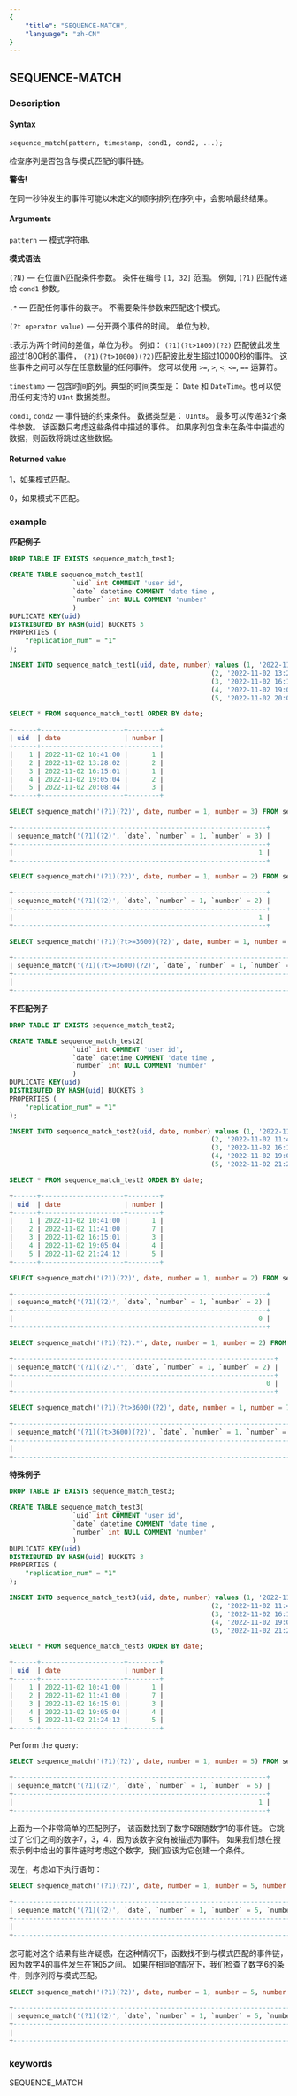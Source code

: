 ```yaml
---
{
    "title": "SEQUENCE-MATCH",
    "language": "zh-CN"
}
---
```


<!-- 
Licensed to the Apache Software Foundation (ASF) under one
or more contributor license agreements.  See the NOTICE file
distributed with this work for additional information
regarding copyright ownership.  The ASF licenses this file
to you under the Apache License, Version 2.0 (the
"License"); you may not use this file except in compliance
with the License.  You may obtain a copy of the License at
  http://www.apache.org/licenses/LICENSE-2.0
Unless required by applicable law or agreed to in writing,
software distributed under the License is distributed on an
"AS IS" BASIS, WITHOUT WARRANTIES OR CONDITIONS OF ANY
KIND, either express or implied.  See the License for the
specific language governing permissions and limitations
under the License.
-->

## SEQUENCE-MATCH
### Description
#### Syntax

`sequence_match(pattern, timestamp, cond1, cond2, ...);`

检查序列是否包含与模式匹配的事件链。

**警告!** 

在同一秒钟发生的事件可能以未定义的顺序排列在序列中，会影响最终结果。

#### Arguments

`pattern` — 模式字符串.

**模式语法**

`(?N)` — 在位置N匹配条件参数。 条件在编号 `[1, 32]` 范围。 例如, `(?1)` 匹配传递给 `cond1` 参数。

`.*` — 匹配任何事件的数字。 不需要条件参数来匹配这个模式。

`(?t operator value)` — 分开两个事件的时间。 单位为秒。

`t`表示为两个时间的差值，单位为秒。 例如： `(?1)(?t>1800)(?2)` 匹配彼此发生超过1800秒的事件， `(?1)(?t>10000)(?2)`匹配彼此发生超过10000秒的事件。 这些事件之间可以存在任意数量的任何事件。 您可以使用 `>=`, `>`, `<`, `<=`, `==` 运算符。

`timestamp` —  包含时间的列。典型的时间类型是： `Date` 和 `DateTime`。也可以使用任何支持的 `UInt` 数据类型。

`cond1`, `cond2` — 事件链的约束条件。 数据类型是： `UInt8`。 最多可以传递32个条件参数。 该函数只考虑这些条件中描述的事件。 如果序列包含未在条件中描述的数据，则函数将跳过这些数据。

#### Returned value

1，如果模式匹配。

0，如果模式不匹配。

### example

**匹配例子**

```sql
DROP TABLE IF EXISTS sequence_match_test1;

CREATE TABLE sequence_match_test1(
                `uid` int COMMENT 'user id',
                `date` datetime COMMENT 'date time', 
                `number` int NULL COMMENT 'number' 
                )
DUPLICATE KEY(uid) 
DISTRIBUTED BY HASH(uid) BUCKETS 3 
PROPERTIES ( 
    "replication_num" = "1"
); 

INSERT INTO sequence_match_test1(uid, date, number) values (1, '2022-11-02 10:41:00', 1),
                                                   (2, '2022-11-02 13:28:02', 2),
                                                   (3, '2022-11-02 16:15:01', 1),
                                                   (4, '2022-11-02 19:05:04', 2),
                                                   (5, '2022-11-02 20:08:44', 3); 

SELECT * FROM sequence_match_test1 ORDER BY date;

+------+---------------------+--------+
| uid  | date                | number |
+------+---------------------+--------+
|    1 | 2022-11-02 10:41:00 |      1 |
|    2 | 2022-11-02 13:28:02 |      2 |
|    3 | 2022-11-02 16:15:01 |      1 |
|    4 | 2022-11-02 19:05:04 |      2 |
|    5 | 2022-11-02 20:08:44 |      3 |
+------+---------------------+--------+

SELECT sequence_match('(?1)(?2)', date, number = 1, number = 3) FROM sequence_match_test1;

+----------------------------------------------------------------+
| sequence_match('(?1)(?2)', `date`, `number` = 1, `number` = 3) |
+----------------------------------------------------------------+
|                                                              1 |
+----------------------------------------------------------------+

SELECT sequence_match('(?1)(?2)', date, number = 1, number = 2) FROM sequence_match_test1;

+----------------------------------------------------------------+
| sequence_match('(?1)(?2)', `date`, `number` = 1, `number` = 2) |
+----------------------------------------------------------------+
|                                                              1 |
+----------------------------------------------------------------+

SELECT sequence_match('(?1)(?t>=3600)(?2)', date, number = 1, number = 2) FROM sequence_match_test1;

+---------------------------------------------------------------------------+
| sequence_match('(?1)(?t>=3600)(?2)', `date`, `number` = 1, `number` = 2) |
+---------------------------------------------------------------------------+
|                                                                         1 |
+---------------------------------------------------------------------------+
```

**不匹配例子**

```sql
DROP TABLE IF EXISTS sequence_match_test2;

CREATE TABLE sequence_match_test2(
                `uid` int COMMENT 'user id',
                `date` datetime COMMENT 'date time', 
                `number` int NULL COMMENT 'number' 
                )
DUPLICATE KEY(uid) 
DISTRIBUTED BY HASH(uid) BUCKETS 3 
PROPERTIES ( 
    "replication_num" = "1"
); 

INSERT INTO sequence_match_test2(uid, date, number) values (1, '2022-11-02 10:41:00', 1),
                                                   (2, '2022-11-02 11:41:00', 7),
                                                   (3, '2022-11-02 16:15:01', 3),
                                                   (4, '2022-11-02 19:05:04', 4),
                                                   (5, '2022-11-02 21:24:12', 5);

SELECT * FROM sequence_match_test2 ORDER BY date;

+------+---------------------+--------+
| uid  | date                | number |
+------+---------------------+--------+
|    1 | 2022-11-02 10:41:00 |      1 |
|    2 | 2022-11-02 11:41:00 |      7 |
|    3 | 2022-11-02 16:15:01 |      3 |
|    4 | 2022-11-02 19:05:04 |      4 |
|    5 | 2022-11-02 21:24:12 |      5 |
+------+---------------------+--------+

SELECT sequence_match('(?1)(?2)', date, number = 1, number = 2) FROM sequence_match_test2;

+----------------------------------------------------------------+
| sequence_match('(?1)(?2)', `date`, `number` = 1, `number` = 2) |
+----------------------------------------------------------------+
|                                                              0 |
+----------------------------------------------------------------+

SELECT sequence_match('(?1)(?2).*', date, number = 1, number = 2) FROM sequence_match_test2;

+------------------------------------------------------------------+
| sequence_match('(?1)(?2).*', `date`, `number` = 1, `number` = 2) |
+------------------------------------------------------------------+
|                                                                0 |
+------------------------------------------------------------------+

SELECT sequence_match('(?1)(?t>3600)(?2)', date, number = 1, number = 7) FROM sequence_match_test2;

+--------------------------------------------------------------------------+
| sequence_match('(?1)(?t>3600)(?2)', `date`, `number` = 1, `number` = 7) |
+--------------------------------------------------------------------------+
|                                                                        0 |
+--------------------------------------------------------------------------+
```

**特殊例子**

```sql
DROP TABLE IF EXISTS sequence_match_test3;

CREATE TABLE sequence_match_test3(
                `uid` int COMMENT 'user id',
                `date` datetime COMMENT 'date time', 
                `number` int NULL COMMENT 'number' 
                )
DUPLICATE KEY(uid) 
DISTRIBUTED BY HASH(uid) BUCKETS 3 
PROPERTIES ( 
    "replication_num" = "1"
); 

INSERT INTO sequence_match_test3(uid, date, number) values (1, '2022-11-02 10:41:00', 1),
                                                   (2, '2022-11-02 11:41:00', 7),
                                                   (3, '2022-11-02 16:15:01', 3),
                                                   (4, '2022-11-02 19:05:04', 4),
                                                   (5, '2022-11-02 21:24:12', 5);

SELECT * FROM sequence_match_test3 ORDER BY date;

+------+---------------------+--------+
| uid  | date                | number |
+------+---------------------+--------+
|    1 | 2022-11-02 10:41:00 |      1 |
|    2 | 2022-11-02 11:41:00 |      7 |
|    3 | 2022-11-02 16:15:01 |      3 |
|    4 | 2022-11-02 19:05:04 |      4 |
|    5 | 2022-11-02 21:24:12 |      5 |
+------+---------------------+--------+
```

Perform the query:

```sql
SELECT sequence_match('(?1)(?2)', date, number = 1, number = 5) FROM sequence_match_test3;

+----------------------------------------------------------------+
| sequence_match('(?1)(?2)', `date`, `number` = 1, `number` = 5) |
+----------------------------------------------------------------+
|                                                              1 |
+----------------------------------------------------------------+
```

上面为一个非常简单的匹配例子， 该函数找到了数字5跟随数字1的事件链。 它跳过了它们之间的数字7，3，4，因为该数字没有被描述为事件。 如果我们想在搜索示例中给出的事件链时考虑这个数字，我们应该为它创建一个条件。

现在，考虑如下执行语句：

```sql
SELECT sequence_match('(?1)(?2)', date, number = 1, number = 5, number = 4) FROM sequence_match_test3;

+------------------------------------------------------------------------------+
| sequence_match('(?1)(?2)', `date`, `number` = 1, `number` = 5, `number` = 4) |
+------------------------------------------------------------------------------+
|                                                                            0 |
+------------------------------------------------------------------------------+
```

您可能对这个结果有些许疑惑，在这种情况下，函数找不到与模式匹配的事件链，因为数字4的事件发生在1和5之间。 如果在相同的情况下，我们检查了数字6的条件，则序列将与模式匹配。

```sql
SELECT sequence_match('(?1)(?2)', date, number = 1, number = 5, number = 6) FROM sequence_match_test3;

+------------------------------------------------------------------------------+
| sequence_match('(?1)(?2)', `date`, `number` = 1, `number` = 5, `number` = 6) |
+------------------------------------------------------------------------------+
|                                                                            1 |
+------------------------------------------------------------------------------+
```

### keywords

SEQUENCE_MATCH